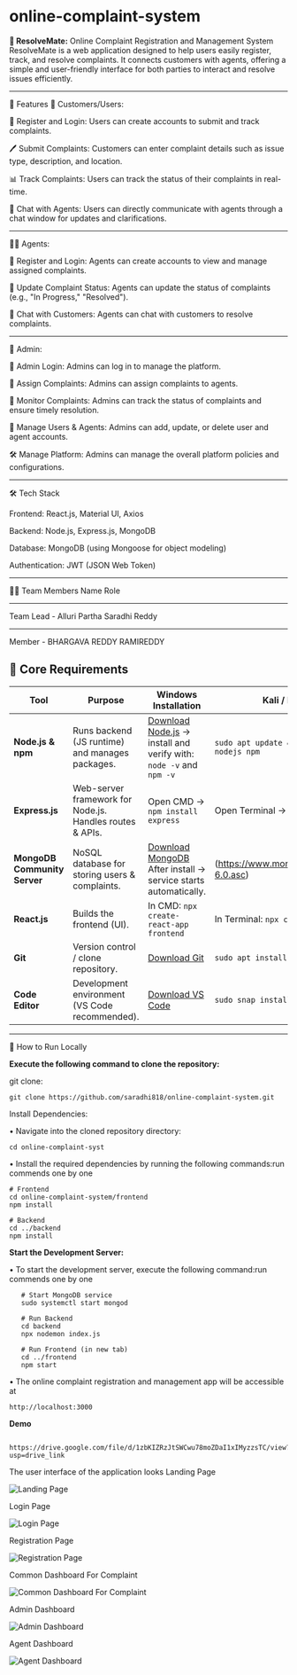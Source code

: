 # online-complaint-system
**🏢 ResolveMate:**
Online Complaint Registration and Management System
ResolveMate is a web application designed to help users easily register, track, and resolve complaints. It connects customers with agents, offering a simple and user-friendly interface for both parties to interact and resolve issues efficiently.

******************************

🚀 Features
👥 Customers/Users:

📝 Register and Login: Users can create accounts to submit and track complaints.

🖊️ Submit Complaints: Customers can enter complaint details such as issue type, description, and location.

📊 Track Complaints: Users can track the status of their complaints in real-time.

💬 Chat with Agents: Users can directly communicate with agents through a chat window for updates and clarifications.
************
👨‍💻 Agents:

📝 Register and Login: Agents can create accounts to view and manage assigned complaints.

🔄 Update Complaint Status: Agents can update the status of complaints (e.g., "In Progress," "Resolved").

💬 Chat with Customers: Agents can chat with customers to resolve complaints.
***********
👑 Admin:


🔑 Admin Login:
Admins can log in to manage the platform.


📝 Assign Complaints: 
Admins can assign complaints to agents.


👀 Monitor Complaints:
Admins can track the status of complaints and ensure timely resolution.


👥 Manage Users & Agents:
Admins can add, update, or delete user and agent accounts.


🛠️ Manage Platform:
Admins can manage the overall platform policies and configurations.

***********

🛠️ Tech Stack


Frontend: React.js, Material UI, Axios


Backend: Node.js, Express.js, MongoDB


Database: MongoDB (using Mongoose for object modeling)


Authentication: JWT (JSON Web Token)


***********

👨‍💻 Team Members
Name
Role
*****
Team Lead - Alluri Partha Saradhi Reddy
*****
Member - BHARGAVA REDDY RAMIREDDY


## 🧠 Core Requirements

| Tool                          | Purpose                                                  | Windows Installation                                                                                                   | Kali / Linux Installation                                                                                                 |
| ----------------------------- | --------------------------------------------------------- | ---------------------------------------------------------------------------------------------------------------------- | ------------------------------------------------------------------------------------------------------------------------- |
| **Node.js & npm**            | Runs backend (JS runtime) and manages packages.          | [Download Node.js](https://nodejs.org/en/download/) → install and verify with:<br>`node -v` and `npm -v`              | `sudo apt update && sudo apt install -y nodejs npm`                                                                       |
| **Express.js**               | Web-server framework for Node.js. Handles routes & APIs. | Open CMD → `npm install express`                                                                                       | Open Terminal → `npm install express`                                                                                     |
| **MongoDB Community Server** | NoSQL database for storing users & complaints.           | [Download MongoDB](https://www.mongodb.com/try/download/community)<br>After install → service starts automatically. | (https://www.mongodb.org/static/pgp/server-6.0.asc) |
| **React.js**                 | Builds the frontend (UI).                                | In CMD: `npx create-react-app frontend`                                                                                | In Terminal: `npx create-react-app frontend`                                                                              |
| **Git**                      | Version control / clone repository.                      | [Download Git](https://git-scm.com/downloads)                                                                         | `sudo apt install git -y`                                                                                                 |
| **Code Editor**              | Development environment (VS Code recommended).           | [Download VS Code](https://code.visualstudio.com/download)                                                            | `sudo snap install code --classic`                                                                                        |

***************
📂 How to Run Locally



**Execute the following command to clone the repository:**



git clone:  
       
    git clone https://github.com/saradhi818/online-complaint-system.git

Install Dependencies:

• Navigate into the cloned repository directory:
            
    cd online-complaint-syst
• Install the required dependencies by running the following commands:run commends one by one 

    # Frontend
    cd online-complaint-system/frontend
    npm install

    # Backend
    cd ../backend
    npm install


**Start the Development Server:**

• To start the development server, execute the following command:run commends one by one 
      
       # Start MongoDB service
       sudo systemctl start mongod
       
       # Run Backend
       cd backend
       npx nodemon index.js
       
       # Run Frontend (in new tab)
       cd ../frontend
       npm start


    
• The online complaint registration and management app will be accessible at 

    http://localhost:3000


**Demo**

     https://drive.google.com/file/d/1zbKIZRzJtSWCwu78moZDaI1xIMyzzsTC/view?usp=drive_link


The user interface of the application looks
Landing Page


![Landing Page](https://github.com/user-attachments/assets/b3302c51-bbf9-42dd-9d7f-0c1ee620e9fd)


Login Page




![Login Page](https://github.com/user-attachments/assets/e60851d4-673b-41da-9c41-41617b91aa63)

Registration Page




![Registration Page](https://github.com/user-attachments/assets/80b15933-bb45-4298-9f85-d91eaa121f3f)

Common Dashboard For Complaint


![Common Dashboard For Complaint](https://github.com/user-attachments/assets/65744e6d-0889-477e-8fdb-9cbe6b776ec7)



Admin Dashboard


![Admin Dashboard](https://github.com/user-attachments/assets/04bd80c4-0199-4de8-bfe4-cc2a3c6a37fd)



Agent Dashboard 





![Agent Dashboard](https://github.com/user-attachments/assets/58be9201-3217-44e1-92d2-758316c8a0ca)















